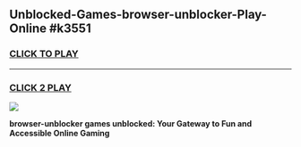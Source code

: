 
## Unblocked-Games-browser-unblocker-Play-Online #k3551
<h3>
<a href="https://news.freeplayer.one?title=browser-unblocker&ref=3">CLICK TO PLAY</a></h3>
<hr>

<h3>
<a href="https://news.freeplayer.one?title=browser-unblocker&ref=3">CLICK 2 PLAY</a>
  
</h3>

<a href="https://news.freeplayer.one?title=browser-unblocker&ref=3"><img src="https://clearcache.store/games.png"></a>


**browser-unblocker games unblocked: Your Gateway to Fun and Accessible Online Gaming**
